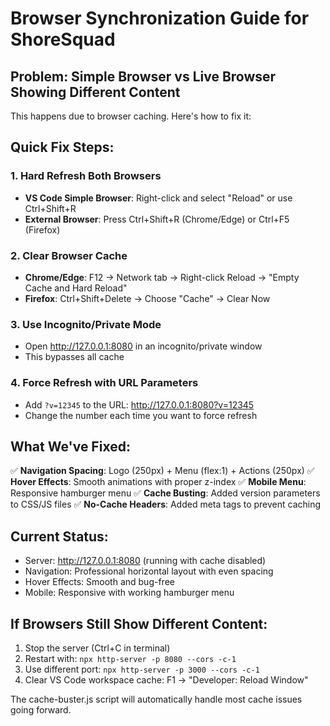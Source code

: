 # Browser Synchronization Guide for ShoreSquad

## Problem: Simple Browser vs Live Browser Showing Different Content

This happens due to browser caching. Here's how to fix it:

## Quick Fix Steps:

### 1. **Hard Refresh Both Browsers**
- **VS Code Simple Browser**: Right-click and select "Reload" or use Ctrl+Shift+R
- **External Browser**: Press Ctrl+Shift+R (Chrome/Edge) or Ctrl+F5 (Firefox)

### 2. **Clear Browser Cache**
- **Chrome/Edge**: F12 → Network tab → Right-click Reload → "Empty Cache and Hard Reload"
- **Firefox**: Ctrl+Shift+Delete → Choose "Cache" → Clear Now

### 3. **Use Incognito/Private Mode**
- Open http://127.0.0.1:8080 in an incognito/private window
- This bypasses all cache

### 4. **Force Refresh with URL Parameters**
- Add `?v=12345` to the URL: http://127.0.0.1:8080?v=12345
- Change the number each time you want to force refresh

## What We've Fixed:

✅ **Navigation Spacing**: Logo (250px) + Menu (flex:1) + Actions (250px)
✅ **Hover Effects**: Smooth animations with proper z-index
✅ **Mobile Menu**: Responsive hamburger menu
✅ **Cache Busting**: Added version parameters to CSS/JS files
✅ **No-Cache Headers**: Added meta tags to prevent caching

## Current Status:
- Server: http://127.0.0.1:8080 (running with cache disabled)
- Navigation: Professional horizontal layout with even spacing
- Hover Effects: Smooth and bug-free
- Mobile: Responsive with working hamburger menu

## If Browsers Still Show Different Content:
1. Stop the server (Ctrl+C in terminal)
2. Restart with: `npx http-server -p 8080 --cors -c-1`
3. Use different port: `npx http-server -p 3000 --cors -c-1`
4. Clear VS Code workspace cache: F1 → "Developer: Reload Window"

The cache-buster.js script will automatically handle most cache issues going forward.
